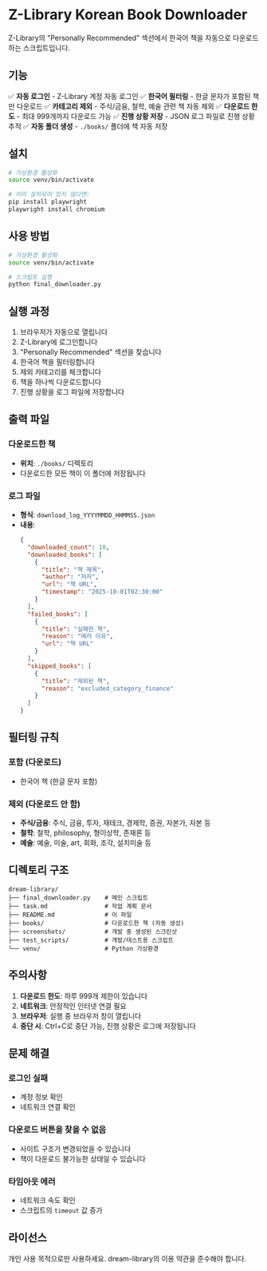 # Z-Library Korean Book Downloader

Z-Library의 "Personally Recommended" 섹션에서 한국어 책을 자동으로 다운로드하는 스크립트입니다.

## 기능

✅ **자동 로그인** - Z-Library 계정 자동 로그인
✅ **한국어 필터링** - 한글 문자가 포함된 책만 다운로드
✅ **카테고리 제외** - 주식/금융, 철학, 예술 관련 책 자동 제외
✅ **다운로드 한도** - 최대 999개까지 다운로드 가능
✅ **진행 상황 저장** - JSON 로그 파일로 진행 상황 추적
✅ **자동 폴더 생성** - `./books/` 폴더에 책 자동 저장

## 설치

```bash
# 가상환경 활성화
source venv/bin/activate

# 이미 설치되어 있지 않다면:
pip install playwright
playwright install chromium
```

## 사용 방법

```bash
# 가상환경 활성화
source venv/bin/activate

# 스크립트 실행
python final_downloader.py
```

## 실행 과정

1. 브라우저가 자동으로 열립니다
2. Z-Library에 로그인합니다
3. "Personally Recommended" 섹션을 찾습니다
4. 한국어 책을 필터링합니다
5. 제외 카테고리를 체크합니다
6. 책을 하나씩 다운로드합니다
7. 진행 상황을 로그 파일에 저장합니다

## 출력 파일

### 다운로드한 책
- **위치**: `./books/` 디렉토리
- 다운로드한 모든 책이 이 폴더에 저장됩니다

### 로그 파일
- **형식**: `download_log_YYYYMMDD_HHMMSS.json`
- **내용**:
  ```json
  {
    "downloaded_count": 10,
    "downloaded_books": [
      {
        "title": "책 제목",
        "author": "저자",
        "url": "책 URL",
        "timestamp": "2025-10-01T02:30:00"
      }
    ],
    "failed_books": [
      {
        "title": "실패한 책",
        "reason": "에러 이유",
        "url": "책 URL"
      }
    ],
    "skipped_books": [
      {
        "title": "제외된 책",
        "reason": "excluded_category_finance"
      }
    ]
  }
  ```

## 필터링 규칙

### 포함 (다운로드)
- 한국어 책 (한글 문자 포함)

### 제외 (다운로드 안 함)
- **주식/금융**: 주식, 금융, 투자, 재테크, 경제학, 증권, 자본가, 자본 등
- **철학**: 철학, philosophy, 형이상학, 존재론 등
- **예술**: 예술, 미술, art, 회화, 조각, 설치미술 등

## 디렉토리 구조

```
dream-library/
├── final_downloader.py    # 메인 스크립트
├── task.md                # 작업 계획 문서
├── README.md              # 이 파일
├── books/                 # 다운로드한 책 (자동 생성)
├── screenshots/           # 개발 중 생성된 스크린샷
├── test_scripts/          # 개발/테스트용 스크립트
└── venv/                  # Python 가상환경
```

## 주의사항

1. **다운로드 한도**: 하루 999개 제한이 있습니다
2. **네트워크**: 안정적인 인터넷 연결 필요
3. **브라우저**: 실행 중 브라우저 창이 열립니다
4. **중단 시**: Ctrl+C로 중단 가능, 진행 상황은 로그에 저장됩니다

## 문제 해결

### 로그인 실패
- 계정 정보 확인
- 네트워크 연결 확인

### 다운로드 버튼을 찾을 수 없음
- 사이트 구조가 변경되었을 수 있습니다
- 책이 다운로드 불가능한 상태일 수 있습니다

### 타임아웃 에러
- 네트워크 속도 확인
- 스크립트의 `timeout` 값 증가

## 라이선스

개인 사용 목적으로만 사용하세요. dream-library의 이용 약관을 준수해야 합니다.

